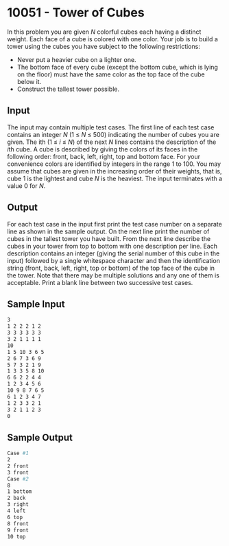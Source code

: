 # 10051 - Tower of Cubes

In this problem you are given *N* colorful cubes each having a distinct weight. Each face of a cube is
colored with one color. Your job is to build a tower using the cubes you have subject to the following
restrictions:

* Never put a heavier cube on a lighter one.
* The bottom face of every cube (except the bottom cube, which is lying on the floor) must have
the same color as the top face of the cube below it.
* Construct the tallest tower possible.


## Input

The input may contain multiple test cases. The first line of each test case contains an integer *N*
(1 ≤ *N* ≤ 500) indicating the number of cubes you are given. The ith (1 ≤ *i* ≤ *N*) of the next *N* lines
contains the description of the *i*th cube. A cube is described by giving the colors of its faces in the
following order: front, back, left, right, top and bottom face. For your convenience colors are identified
by integers in the range 1 to 100. You may assume that cubes are given in the increasing order of their
weights, that is, cube 1 is the lightest and cube *N* is the heaviest.
The input terminates with a value 0 for *N*.


## Output

For each test case in the input first print the test case number on a separate line as shown in the
sample output. On the next line print the number of cubes in the tallest tower you have built. From
the next line describe the cubes in your tower from top to bottom with one description per line. Each
description contains an integer (giving the serial number of this cube in the input) followed by a single
whitespace character and then the identification string (front, back, left, right, top or bottom) of the
top face of the cube in the tower. Note that there may be multiple solutions and any one of them is
acceptable.
Print a blank line between two successive test cases.


## Sample Input

```bash
3
1 2 2 2 1 2
3 3 3 3 3 3
3 2 1 1 1 1
10
1 5 10 3 6 5
2 6 7 3 6 9
5 7 3 2 1 9
1 3 3 5 8 10
6 6 2 2 4 4
1 2 3 4 5 6
10 9 8 7 6 5
6 1 2 3 4 7
1 2 3 3 2 1
3 2 1 1 2 3
0
```


## Sample Output

```bash
Case #1
2
2 front
3 front
Case #2
8
1 bottom
2 back
3 right
4 left
6 top
8 front
9 front
10 top
```
